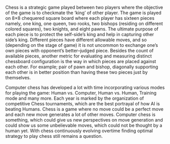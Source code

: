 ﻿
Chess is a strategic game played between two players where the objective of the game is to checkmate the ‘king’ of other player. The game is played on 8×8 chequered square board where each player has sixteen pieces namely, one king, one queen, two rooks, two bishops (residing on different colored squares), two knights, and eight pawns. The ultimate purpose of each piece is to protect the self-side’s king and help in capturing other side’s king. Different pieces have different allowable moves, and so (depending on the stage of game) it is not uncommon to exchange one’s own pieces with opponent’s better–judged piece. Besides the count of available pieces, another metric for evaluating and measuring distinct chessboard configuration is the way in which pieces are placed against each other. For example; pair of pawn and bishop, diagonally supporting each other is in better position than having these two pieces just by themselves.

Computer chess has developed a lot with time incorporating various modes for playing the game: Human vs. Computer, Human vs. Human, Training mode and many more. Each year is marked by the organization of competitive Chess tournaments, which are the best portrayal of how AI is beating Humans.
Chess is a game where no move could be a perfect move and each new move generates a lot of other moves. Computer chess is something, which could give us new perspectives on move generation and could show us some unbelievable moves, which could not be thought by a human yet.
With chess continuously evolving overtime finding optimal strategy to play chess still remains a question.
